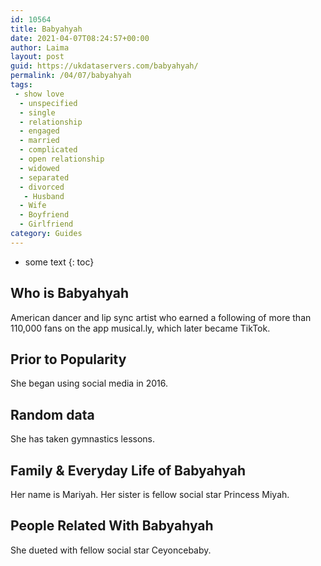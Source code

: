 ```yaml
---
id: 10564
title: Babyahyah
date: 2021-04-07T08:24:57+00:00
author: Laima
layout: post
guid: https://ukdataservers.com/babyahyah/
permalink: /04/07/babyahyah
tags:
 - show love
  - unspecified
  - single
  - relationship
  - engaged
  - married
  - complicated
  - open relationship
  - widowed
  - separated
  - divorced
   - Husband
  - Wife
  - Boyfriend
  - Girlfriend
category: Guides
---
```


* some text
{: toc}


## Who is Babyahyah
                  
                  
                  
American dancer and lip sync artist who earned a following of more than 110,000 fans on the app musical.ly, which later became TikTok. 
                  
              
            
              
            
                
                
                
## Prior to Popularity
                  
                  
                  
She began using social media in 2016.
                  
              
            
              
            
                
                
                
## Random data
                  
                  
                  
She has taken gymnastics lessons. 
                  
              
            
              
            
                
                
                
## Family & Everyday Life of Babyahyah
                  
                  
                  
Her name is Mariyah. Her sister is fellow social star Princess Miyah.
                  
              
            
              
            
                
                
                
## People Related With Babyahyah
                  
                  
                  
She dueted with fellow social star Ceyoncebaby.
                  
              
            
              
            
                
              
            
              
              
            
            
              
            
          
          
          